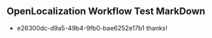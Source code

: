 ## OpenLocalization Workflow Test MarkDown
* e26300dc-d9a5-49b4-9fb0-bae6252e17b1 thanks!

<!--HONumber=Sep16_HO1-->


